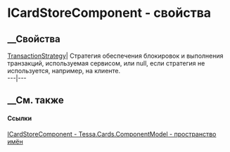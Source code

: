 # ICardStoreComponent - свойства
##  __Свойства
[TransactionStrategy](P_Tessa_Cards_ComponentModel_ICardStoreComponent_TransactionStrategy.htm)|
Стратегия обеспечения блокировок и выполнения транзакций, используемая
сервисом, или null, если стратегия не используется, например, на клиенте.  
---|---  
## __См. также
#### Ссылки
[ICardStoreComponent - ](T_Tessa_Cards_ComponentModel_ICardStoreComponent.htm)
[Tessa.Cards.ComponentModel - пространство
имён](N_Tessa_Cards_ComponentModel.htm)
